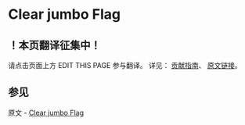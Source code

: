 # Clear jumbo Flag

## ！本页翻译征集中！

请点击页面上方 EDIT THIS PAGE 参与翻译。
详见：
[贡献指南]( https://github.com/JinMuInfo/MongoDB-Manual-zh/blob/master/CONTRIBUTING.md )、
[原文链接](  https://docs.mongodb.com/manual/tutorial/clear-jumbo-flag/  )。

## 参见

原文 - [Clear jumbo Flag]( https://docs.mongodb.com/manual/tutorial/clear-jumbo-flag/ )

